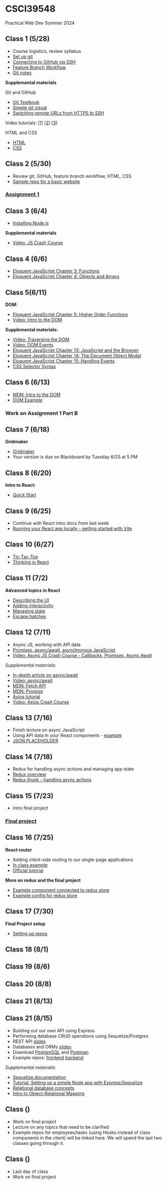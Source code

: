 # CSCI39548
Practical Web Dev Summer 2024

## Class 1 (5/28)
- Course logistics, review syllabus
- [Set up git](https://docs.github.com/en/github/getting-started-with-github/set-up-git)
- [Connecting to GitHub via SSH](https://docs.github.com/en/github/authenticating-to-github/connecting-to-github-with-ssh/about-ssh)
- [Feature Branch Workflow](https://www.atlassian.com/git/tutorials/comparing-workflows/feature-branch-workflow)
- [Git notes](https://docs.google.com/document/d/1IiKHX0lIk7n_AlNIttbD1d1ICukPVodbYmWj0IaCSPE/edit?usp=sharing)

**Supplemental materials**

Git and GitHub
- [Git Textbook](https://git-scm.com/book/en/v2)
- [Simple git visual](https://rogerdudler.github.io/git-guide/)
- [Switching remote URLs from HTTPS to SSH](https://docs.github.com/en/get-started/getting-started-with-git/managing-remote-repositories#switching-remote-urls-from-https-to-ssh)

Video tutorials:
  [[1]](https://www.youtube.com/watch?v=HVsySz-h9r4&t=443s&ab_channel=CoreySchafer)
  [[2]](https://www.youtube.com/watch?v=SWYqp7iY_Tc&ab_channel=TraversyMedia)
  [[3]](https://www.youtube.com/watch?v=DVRQoVRzMIY&ab_channel=TechWithTim)

HTML and CSS
- [HTML](https://www.w3schools.com/html/default.asp)
- [CSS](https://www.w3schools.com/css/default.asp)

## Class 2 (5/30)
- Review git, GitHub, feature branch workflow, HTML, CSS
- [Sample repo for a basic website](https://github.com/mtlynch3/summer24)

### [Assignment 1](https://docs.google.com/document/d/1Pf86Btnzj55v0ym_ugkQYRuqnk77RcjMK0vOW5STZaY/edit?usp=sharing)

## Class 3 (6/4)
- [Installing Node.js](https://nodejs.org/en/download/package-manager/)

**Supplemental materials**
- [Video: JS Crash Course](https://www.youtube.com/watch?v=hdI2bqOjy3c&ab_channel=TraversyMedia)

## Class 4 (6/6)
- [Eloquent JavaScript Chapter 3: Functions](http://eloquentjavascript.net/03_functions.html)
- [Eloquent JavaScript Chapter 4: Objects and Arrays](http://eloquentjavascript.net/04_data.html)

## Class 5(6/11)
**DOM:**
- [Eloquent JavaScript Chapter 5: Higher Order Functions](http://eloquentjavascript.net/05_higher_order.html)
- [Video: Intro to the DOM](https://www.youtube.com/watch?v=l-0nPnSvbX8)

**Supplemental materials:**
- [Video: Traversing the DOM](https://www.youtube.com/watch?v=8LWQNnVAMh4)
- [Video: DOM Events](https://www.youtube.com/watch?v=QE1YQnhntgw)
- [Eloquent JavaScript Chapter 13: JavaScript and the Browser](http://eloquentjavascript.net/13_browser.html)
- [Eloquent JavaScript Chapter 14: The Document Object Model](http://eloquentjavascript.net/14_dom.html)
- [Eloquent JavaScript Chapter 15: Handling Events](http://eloquentjavascript.net/15_event.html)
- [CSS Selector Syntax](https://www.w3schools.com/cssref/css_selectors.asp)


## Class 6 (6/13)
- [MDN: Intro to the DOM](https://developer.mozilla.org/en-US/docs/Web/API/Document_Object_Model/Introduction)
- [DOM Example](https://gist.github.com/mtlynch3/3af5f8dd1a800a3167f8c3a3b9d36bec)

### Work on Assignment 1 Part B


## Class 7 (6/18)
**Gridmaker**
- [Gridmaker](https://gist.github.com/mtlynch3/5f1f86199a3ddb12d137f9d2fe8d1900)
- Your version is due on Blackboard by Tuesday 6/25 at 5 PM

## Class 8 (6/20)
**Intro to React:**
- [Quick Start](https://react.dev/learn)

## Class 9 (6/25)
- Continue with React intro docs from last week
- [Running your React app locally - getting started with Vite](https://vitejs.dev/guide/)

## Class 10 (6/27)
- [Tic-Tac-Toe](https://react.dev/learn/tutorial-tic-tac-toe)
- [Thinking in React](https://react.dev/learn/thinking-in-react)

## Class 11 (7/2)
**Advanced topics in React**
- [Describing the UI](https://react.dev/learn/describing-the-ui)
- [Adding interactivity](https://react.dev/learn/adding-interactivity)
- [Managing state](https://react.dev/learn/managing-state)
- [Escape hatches](https://react.dev/learn/escape-hatches)

  
## Class 12 (7/11)
- Async JS, working with API data
- [Promises, async/await, asynchronous JavaScript](https://javascript.info/async)
- [Video: Async JS Crash Course - Callbacks, Promises, Async Await](https://www.youtube.com/watch?v=PoRJizFvM7s&ab_channel=TraversyMedia)

*Supplemental materials:*
- [In-depth article on async/await](https://blog.bitsrc.io/understanding-javascript-async-and-await-with-examples-a010b03926ea)
- [Video: async/await](https://www.youtube.com/watch?v=vn3tm0quoqE&t=170s)
- [MDN: Fetch API](https://developer.mozilla.org/en-US/docs/Web/API/Fetch_API)
- [MDN: Promise](https://developer.mozilla.org/en-US/docs/Web/JavaScript/Reference/Global_Objects/Promise)
- [Axios tutorial](http://zetcode.com/javascript/axios/)
- [Video: Axios Crash Course](https://www.youtube.com/watch?v=6LyagkoRWYA)


## Class 13 (7/16)
- Finish lecture on async JavaScript
- Using API data in your React components - [example](https://gist.github.com/mtlynch3/17862eaf81692217de8e3ebfba06368d)
- [JSON PLACEHOLDER](https://jsonplaceholder.typicode.com/)


## Class 14 (7/18)
- Redux for handling async actions and managing app state
- [Redux overview](https://redux.js.org/tutorials/fundamentals/part-1-overview)
- [Redux thunk - handling async actions](https://redux.js.org/tutorials/fundamentals/part-6-async-logic)

## Class 15 (7/23)
- Intro final project
### [Final project](https://docs.google.com/document/d/1ioCrS7uzKSkH8d-L04xMeHsq5GbkiAfwPNyLUoqrb04/edit?usp=sharing)

## Class 16 (7/25)
**React router**
- Adding client-side routing to our single-page applications
- [In class example](https://github.com/mtlynch3/hello)
- [Official tutorial](https://reactrouter.com/en/main/start/tutorial)

**More on redux and the final project**
- [Example component connected to redux store](https://github.com/mtlynch3/final-frontend/blob/main/src/components/containers/AllInstructorsContainer.js)
- [Example config for redux store](https://github.com/mtlynch3/final-frontend/tree/main/src/store)

## Class 17 (7/30)
**Final Project setup**
- [Setting up repos](https://docs.google.com/document/d/1QxMNVSQsQroyICsdCYUe0cfuR3Js4Pm8sXvVCFE7Bvw/edit?usp=sharing)


## Class 18 (8/1)
## Class 19 (8/6)
## Class 20 (8/8)
## Class 21 (8/13)
## Class 21 (8/15)


- Building out our own API using Express
- Performing database CRUD operations using Sequelize/Postgres
- REST API [slides](https://drive.google.com/file/d/1ijx6JmRUiiDI9AlPyZewh18GPgim4GJ1/view)
- Databases and ORMs [slides](https://drive.google.com/file/d/1uuGYZ-ag-NXMTLt1yp63mIdsGp_mYAWJ/view)
- Download [PostgreSQL](https://www.postgresql.org/download/) and [Postman](https://www.postman.com/downloads/)
- Example repos: [frontend](https://github.com/mtlynch3/final-frontend) [backend](https://github.com/mtlynch3/final-backend)


*Supplemental materials:*
- [Sequelize documentation](https://sequelize.org/master/)
- [Tutorial: Setting up a simple Node app with Express/Sequelize](https://www.youtube.com/watch?v=bOHysWYMZM0&ab_channel=TraversyMedia)
- [Relational database concepts](https://www.youtube.com/watch?v=NvrpuBAMddw)
- [Intro to Object-Relational Mapping](https://www.youtube.com/watch?v=dHQ-I7kr_SY)

## Class  ()
- Work on final project
- Lecture on any topics that need to be clarified
- Example repos for employees/tasks (using Hooks instead of class components in the client) will be linked here. We will spend the last two classes going through it. 

## Class  ()
- Last day of class
- Work on final project


